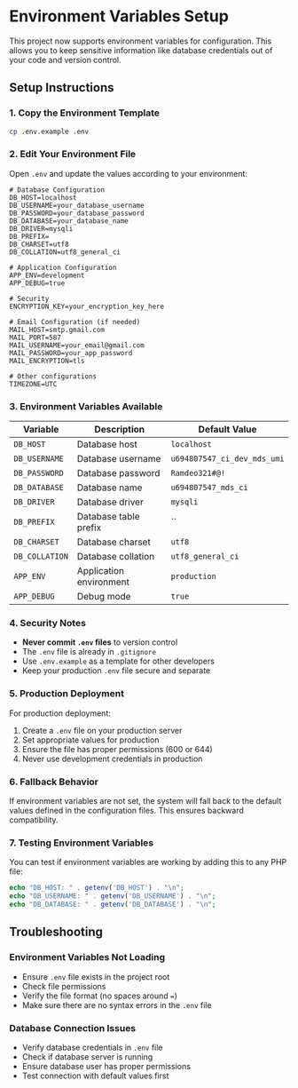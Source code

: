 # Environment Variables Setup

This project now supports environment variables for configuration. This allows you to keep sensitive information like database credentials out of your code and version control.

## Setup Instructions

### 1. Copy the Environment Template
```bash
cp .env.example .env
```

### 2. Edit Your Environment File
Open `.env` and update the values according to your environment:

```env
# Database Configuration
DB_HOST=localhost
DB_USERNAME=your_database_username
DB_PASSWORD=your_database_password
DB_DATABASE=your_database_name
DB_DRIVER=mysqli
DB_PREFIX=
DB_CHARSET=utf8
DB_COLLATION=utf8_general_ci

# Application Configuration
APP_ENV=development
APP_DEBUG=true

# Security
ENCRYPTION_KEY=your_encryption_key_here

# Email Configuration (if needed)
MAIL_HOST=smtp.gmail.com
MAIL_PORT=587
MAIL_USERNAME=your_email@gmail.com
MAIL_PASSWORD=your_app_password
MAIL_ENCRYPTION=tls

# Other configurations
TIMEZONE=UTC
```

### 3. Environment Variables Available

| Variable | Description | Default Value |
|----------|-------------|---------------|
| `DB_HOST` | Database host | `localhost` |
| `DB_USERNAME` | Database username | `u694807547_ci_dev_mds_umi` |
| `DB_PASSWORD` | Database password | `Ramdeo321#@!` |
| `DB_DATABASE` | Database name | `u694807547_mds_ci` |
| `DB_DRIVER` | Database driver | `mysqli` |
| `DB_PREFIX` | Database table prefix | `` |
| `DB_CHARSET` | Database charset | `utf8` |
| `DB_COLLATION` | Database collation | `utf8_general_ci` |
| `APP_ENV` | Application environment | `production` |
| `APP_DEBUG` | Debug mode | `true` |

### 4. Security Notes

- **Never commit `.env` files** to version control
- The `.env` file is already in `.gitignore`
- Use `.env.example` as a template for other developers
- Keep your production `.env` file secure and separate

### 5. Production Deployment

For production deployment:

1. Create a `.env` file on your production server
2. Set appropriate values for production
3. Ensure the file has proper permissions (600 or 644)
4. Never use development credentials in production

### 6. Fallback Behavior

If environment variables are not set, the system will fall back to the default values defined in the configuration files. This ensures backward compatibility.

### 7. Testing Environment Variables

You can test if environment variables are working by adding this to any PHP file:

```php
echo "DB_HOST: " . getenv('DB_HOST') . "\n";
echo "DB_USERNAME: " . getenv('DB_USERNAME') . "\n";
echo "DB_DATABASE: " . getenv('DB_DATABASE') . "\n";
```

## Troubleshooting

### Environment Variables Not Loading
- Ensure `.env` file exists in the project root
- Check file permissions
- Verify the file format (no spaces around `=`)
- Make sure there are no syntax errors in the `.env` file

### Database Connection Issues
- Verify database credentials in `.env` file
- Check if database server is running
- Ensure database user has proper permissions
- Test connection with default values first

